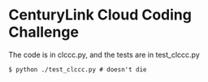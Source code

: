 # CenturyLink Cloud Coding Challenge

The code is in clccc.py, and the tests are in
test_clccc.py

    $ python ./test_clccc.py # doesn't die
